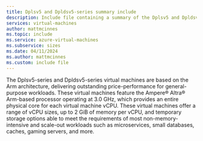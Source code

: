 ```yaml
---
title: Dplsv5 and Dpldsv5-series summary include
description: Include file containing a summary of the Dplsv5 and Dpldsv5-series size family.
services: virtual-machines
author: mattmcinnes
ms.topic: include
ms.service: azure-virtual-machines
ms.subservice: sizes
ms.date: 04/11/2024
ms.author: mattmcinnes
ms.custom: include file
---
```


The Dplsv5-series and Dpldsv5-series virtual machines are based on the Arm architecture, delivering outstanding price-performance for general-purpose workloads. These virtual machines feature the Ampere® Altra® Arm-based processor operating at 3.0 GHz, which provides an entire physical core for each virtual machine vCPU. These virtual machines offer a range of vCPU sizes, up to 2 GiB of memory per vCPU, and temporary storage options able to meet the requirements of most non-memory-intensive and scale-out workloads such as microservices, small databases, caches, gaming servers, and more.